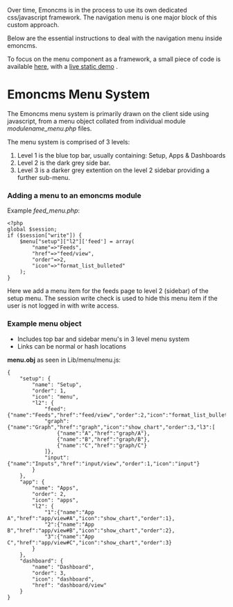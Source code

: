 Over time, Emoncms is in the process to use its own dedicated css/javascript framework. The navigation menu is one major block of this custom approach.

Below are the essential instructions to deal with the navigation menu inside emoncms.

To focus on the menu component as a framework, a small piece of code is available [here](http://github.com/alexandrecuer/frontend), with a [live static demo](http://alexandrecuer.github.io/frontend) .  

# Emoncms Menu System

The Emoncms menu system is primarily drawn on the client side using javascript, from a menu object collated from individual module *modulename_menu.php* files.

The menu system is comprised of 3 levels:

1. Level 1 is the blue top bar, usually containing: Setup, Apps & Dashboards
2. Level 2 is the dark grey side bar.
3. Level 3 is a darker grey extention on the level 2 sidebar providing a further sub-menu.

### Adding a menu to an emoncms module

Example *feed_menu.php*:

    <?php
    global $session;
    if ($session["write"]) {
        $menu["setup"]["l2"]['feed'] = array(
            "name"=>"Feeds",
            "href"=>"feed/view", 
            "order"=>2, 
            "icon"=>"format_list_bulleted"
        );
    }
    
Here we add a menu item for the feeds page to level 2 (sidebar) of the setup menu. The session write check is used to hide this menu item if the user is not logged in with write access.

### Example menu object

- Includes top bar and sidebar menu's in 3 level menu system
- Links can be normal or hash locations

**menu.obj** as seen in Lib/menu/menu.js:
    
    {
        "setup": {
            "name": "Setup",
            "order": 1,
            "icon": "menu",
            "l2": {
                "feed":{"name":"Feeds","href":"feed/view","order":2,"icon":"format_list_bulleted"},
                "graph":{"name":"Graph","href":"graph","icon":"show_chart","order":3,"l3":[
                    {"name":"A","href":"graph/A"},
                    {"name":"B","href":"graph/B"},
                    {"name":"C","href":"graph/C"}
                ]},
                "input":{"name":"Inputs","href":"input/view","order":1,"icon":"input"}
            }
        },
        "app": {
            "name": "Apps",
            "order": 2,
            "icon": "apps",
            "l2": {
                "1":{"name":"App A","href":"app/view#A","icon":"show_chart","order":1},
                "2":{"name":"App B","href":"app/view#B","icon":"show_chart","order":2},
                "3":{"name":"App C","href":"app/view#C","icon":"show_chart","order":3}
            }
        },
        "dashboard": {
            "name": "Dashboard",
            "order": 3,
            "icon": "dashboard",
            "href": "dashboard/view"
        }
    }

